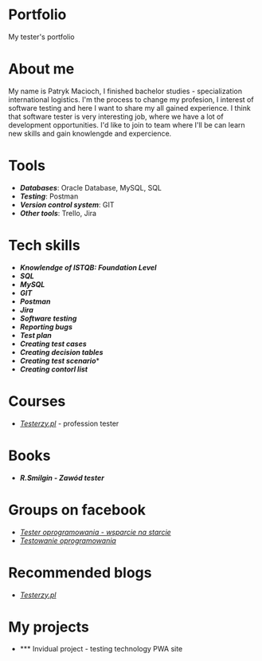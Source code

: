 # Portfolio
My tester's portfolio
# About me 
My name is Patryk Macioch, I finished bachelor studies - specialization international logistics. I'm the process to change my profesion, I interest of software testing and here I want to share my all gained experience. I think that software tester is very interesting job, where we have a lot of development opportunities. I'd like to join to team where I'll be can learn new skills and gain knowlengde and expercience. 
# Tools
+ ***Databases***: Oracle Database, MySQL, SQL
+ ***Testing***: Postman
+ ***Version control system***: GIT
+ ***Other tools***: Trello, Jira
# Tech skills
+ ***Knowlendge of ISTQB: Foundation Level***
+ ***SQL***
+ ***MySQL***
+ ***GIT***
+ ***Postman***
+ ***Jira***
+ ***Software testing***
+ ***Reporting bugs***
+ ***Test plan***
+ ***Creating test cases***
+ ***Creating decision tables***
+ ***Creating test scenario****
+ ***Creating contorl list***
# Courses
+ *[Testerzy.pl](https://testerzy.pl/)* - profession tester
# Books
+ ***R.Smilgin - Zawód tester***
# Groups on facebook 
+ *[Tester oprogramowania - wsparcie na starcie](https://www.facebook.com/groups/testeroprogramowania)*
+ *[Testowanie oprogramowania](https://www.facebook.com/groups/TestowanieOprogramowania)*
# Recommended blogs
+ *[Testerzy.pl](https://testerzy.pl/baza-wiedzy)* 
# My projects
+ *** Invidual project - testing technology PWA site 
